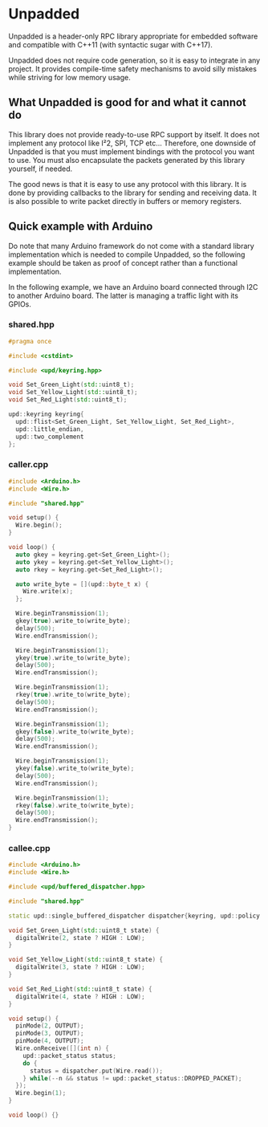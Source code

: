# Unpadded

Unpadded is a header-only RPC library appropriate for embedded software and compatible with C++11 (with syntactic sugar with C++17).

Unpadded does not require code generation, so it is easy to integrate in any project. It provides compile-time safety mechanisms to avoid silly mistakes while striving for low memory usage.

## What Unpadded is good for and what it cannot do

This library does not provide ready-to-use RPC support by itself. It does not implement any protocol like I²2, SPI, TCP etc... Therefore, one downside of Unpadded is that you must implement bindings with the protocol you want to use. You must also encapsulate the packets generated by this library yourself, if needed.

The good news is that it is easy to use any protocol with this library. It is done by providing callbacks to the library for sending and receiving data. It is also possible to write packet directly in buffers or memory registers.

## Quick example with Arduino

Do note that many Arduino framework do not come with a standard library implementation which is needed to compile Unpadded, so the following example should be taken as proof of concept rather than a functional implementation.

In the following example, we have an Arduino board connected through I2C to another Arduino board. The latter is managing a traffic light with its GPIOs.

### shared.hpp

```cpp
#pragma once

#include <cstdint>

#include <upd/keyring.hpp>

void Set_Green_Light(std::uint8_t);
void Set_Yellow_Light(std::uint8_t);
void Set_Red_Light(std::uint8_t);

upd::keyring keyring{
  upd::flist<Set_Green_Light, Set_Yellow_Light, Set_Red_Light>,
  upd::little_endian,
  upd::two_complement
};
```

### caller.cpp

```cpp
#include <Arduino.h>
#include <Wire.h>

#include "shared.hpp"

void setup() {
  Wire.begin();
}

void loop() {
  auto gkey = keyring.get<Set_Green_Light>();
  auto ykey = keyring.get<Set_Yellow_Light>();
  auto rkey = keyring.get<Set_Red_Light>();

  auto write_byte = [](upd::byte_t x) {
    Wire.write(x);
  };

  Wire.beginTransmission(1);
  gkey(true).write_to(write_byte);
  delay(500);
  Wire.endTransmission();

  Wire.beginTransmission(1);
  ykey(true).write_to(write_byte);
  delay(500);
  Wire.endTransmission();

  Wire.beginTransmission(1);
  rkey(true).write_to(write_byte);
  delay(500);
  Wire.endTransmission();

  Wire.beginTransmission(1);
  gkey(false).write_to(write_byte);
  delay(500);
  Wire.endTransmission();

  Wire.beginTransmission(1);
  ykey(false).write_to(write_byte);
  delay(500);
  Wire.endTransmission();

  Wire.beginTransmission(1);
  rkey(false).write_to(write_byte);
  delay(500);
  Wire.endTransmission();
}
```

### callee.cpp

```cpp
#include <Arduino.h>
#include <Wire.h>

#include <upd/buffered_dispatcher.hpp>

#include "shared.hpp"

static upd::single_buffered_dispatcher dispatcher{keyring, upd::policy::weak_reference};

void Set_Green_Light(std::uint8_t state) {
  digitalWrite(2, state ? HIGH : LOW);
}

void Set_Yellow_Light(std::uint8_t state) {
  digitalWrite(3, state ? HIGH : LOW);
}

void Set_Red_Light(std::uint8_t state) {
  digitalWrite(4, state ? HIGH : LOW);
}

void setup() {
  pinMode(2, OUTPUT);
  pinMode(3, OUTPUT);
  pinMode(4, OUTPUT);
  Wire.onReceive([](int n) {
    upd::packet_status status;
    do {
      status = dispatcher.put(Wire.read());
    } while(--n && status != upd::packet_status::DROPPED_PACKET);
  });
  Wire.begin(1);
}

void loop() {}
```
